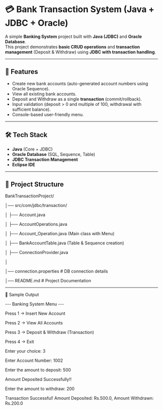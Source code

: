 # 💳 Bank Transaction System (Java + JDBC + Oracle)

A simple **Banking System** project built with **Java (JDBC)** and **Oracle Database**.  
This project demonstrates **basic CRUD operations** and **transaction management** (Deposit & Withdraw) using **JDBC with transaction handling**.

---

## 🚀 Features
- Create new bank accounts (auto-generated account numbers using Oracle Sequence).
- View all existing bank accounts.
- Deposit and Withdraw as a single **transaction** (commit/rollback).
- Input validation (deposit > 0 and multiple of 100, withdrawal with sufficient balance).
- Console-based user-friendly menu.

---

## 🛠️ Tech Stack

- **Java** (Core + JDBC)  
- **Oracle Database** (SQL, Sequence, Table)  
- **JDBC Transaction Management**  
- **Eclipse IDE**  

---

## 📂 Project Structure

BankTransactionProject/

│── src/com/jdbc/transaction/

│ ├── Account.java

│ ├── AccountOperations.java

│ ├── Account_Operation.java (Main class with Menu)

│ ├── BankAccountTable.java (Table & Sequence creation)

│ ├── ConnectionProvider.java

│

│── connection.properties # DB connection details

│── README.md # Project Documentation


---

📸 Sample Output


--- Banking System Menu ---

Press 1 → Insert New Account

Press 2 → View All Accounts

Press 3 → Deposit & Withdraw (Transaction)

Press 4 → Exit



Enter your choice: 3

Enter Account Number: 1002

Enter the amount to deposit: 500

Amount Deposited Successfully!!

Enter the amount to withdraw: 200

Transaction Successful! Amount Deposited: Rs.500.0, Amount Withdrawn: Rs.200.0
